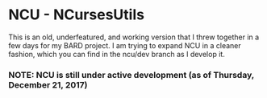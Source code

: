 # NCU - NCursesUtils

This is an old, underfeatured, and working version that I threw together in a few days for my BARD project.  I am trying to expand NCU in a cleaner fashion, which you can find in the ncu/dev branch as I develop it.

### NOTE: NCU is still under active development (as of Thursday, December 21, 2017)
